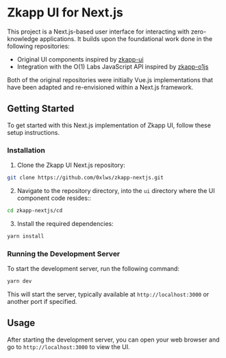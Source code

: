 # Zkapp UI for Next.js

This project is a Next.js-based user interface for interacting with zero-knowledge applications. It builds upon the foundational work done in the following repositories:

- Original UI components inspired by [zkapp-ui](https://github.com/RaidasGrisk/zkapp-ui)
- Integration with the O(1) Labs JavaScript API inspired by [zkapp-o1js](https://github.com/RaidasGrisk/zkapp-o1js)

Both of the original repositories were initially Vue.js implementations that have been adapted and re-envisioned within a Next.js framework.

## Getting Started

To get started with this Next.js implementation of Zkapp UI, follow these setup instructions.

### Installation

1. Clone the Zkapp UI Next.js repository:

```bash
git clone https://github.com/0xlws/zkapp-nextjs.git
```

2. Navigate to the repository directory, into the `ui` directory where the UI component code resides::

```bash
cd zkapp-nextjs/cd
```

3. Install the required dependencies:

```bash
yarn install
```

### Running the Development Server

To start the development server, run the following command:

```bash
yarn dev
```

This will start the server, typically available at `http://localhost:3000` or another port if specified.

## Usage

After starting the development server, you can open your web browser and go to `http://localhost:3000` to view the UI.
